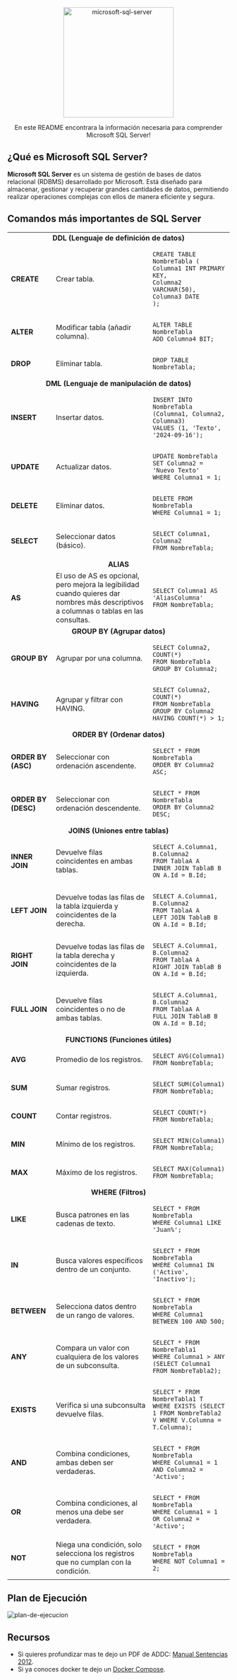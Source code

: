 <div align="center">
  <a href="https://www.docker.com/">
    <img src="asset/microsoft-sql-server-logo.svg" alt="microsoft-sql-server" width="250px">
  </a>

  <p align="center">
    En este README encontrara la información necesaria para comprender Microsoft SQL Server!
  </p>
</div> 

## ¿Qué es Microsoft SQL Server?
**Microsoft SQL Server** es un sistema de gestión de bases de datos relacional (RDBMS) desarrollado por Microsoft. Está diseñado para almacenar, gestionar y recuperar grandes cantidades de datos, permitiendo realizar operaciones complejas con ellos de manera eficiente y segura.

## Comandos más importantes de SQL Server

<table>
<tr>
    <td colspan=3 style="text-align: center; font-weight: bold;">
        DDL (Lenguaje de definición de datos)
    </td>
</tr>
<tr>
    <td style="font-weight: bold;">CREATE</td>
    <td>Crear tabla.</td>
    <td>
<pre><code>CREATE TABLE NombreTabla (
Columna1 INT PRIMARY KEY,
Columna2 VARCHAR(50),
Columna3 DATE
);</code></pre>
    </td>
</tr>
<tr>
    <td style="font-weight: bold;">ALTER</td>
    <td>Modificar tabla (añadir columna).</td>
    <td>
<pre><code>ALTER TABLE NombreTabla
ADD Columna4 BIT;
</code></pre>
    </td>
</tr>
<tr>
    <td style="font-weight: bold;">DROP</td>
    <td>Eliminar tabla.</td>
    <td>
<pre><code>DROP TABLE NombreTabla;
</code></pre>
    </td>
</tr>
<tr>
    <td colspan=3 style="text-align: center; font-weight: bold;">
        DML (Lenguaje de manipulación de datos)
    </td>
</tr>
<tr>
    <td style="font-weight: bold;">INSERT</td>
    <td>Insertar datos.</td>
    <td>
<pre><code>INSERT INTO NombreTabla (Columna1, Columna2, Columna3)
VALUES (1, 'Texto', '2024-09-16');
</code></pre>
    </td>
</tr>
<tr>
    <td style="font-weight: bold;">UPDATE</td>
    <td>Actualizar datos.</td>
    <td>
<pre><code>UPDATE NombreTabla
SET Columna2 = 'Nuevo Texto'
WHERE Columna1 = 1;
</code></pre>
    </td>
</tr>
<tr>
    <td style="font-weight: bold;">DELETE</td>
    <td>Eliminar datos.</td>
    <td>
<pre><code>DELETE FROM NombreTabla
WHERE Columna1 = 1;
</code></pre>
    </td>
</tr>
<tr>
    <td style="font-weight: bold;">SELECT</td>
    <td>Seleccionar datos (básico).</td>
    <td>
<pre><code>SELECT Columna1, Columna2
FROM NombreTabla;
</code></pre>
    </td>
</tr>
<tr>
    <td colspan=3 style="text-align: center; font-weight: bold;">ALIAS</td>
</tr>
<tr>
    <td style="font-weight: bold;">AS</td>
    <td>El uso de AS es opcional, pero mejora la legibilidad cuando quieres dar nombres más descriptivos a columnas o tablas en las consultas.</td>
    <td>
<pre><code>SELECT Columna1 AS 'AliasColumna'
FROM NombreTabla;
</code></pre>
    </td>
</tr>
<tr>
    <td colspan=3 style="text-align: center; font-weight: bold;">GROUP BY (Agrupar datos)</td>
</tr>
<tr>
    <td style="font-weight: bold;">GROUP BY</td>
    <td>Agrupar por una columna.</td>
    <td>
<pre><code>SELECT Columna2, COUNT(*)
FROM NombreTabla
GROUP BY Columna2;
</code></pre>
    </td>
</tr>
<tr>
    <td style="font-weight: bold;">HAVING</td>
    <td>Agrupar y filtrar con HAVING.</td>
    <td>
<pre><code>SELECT Columna2, COUNT(*)
FROM NombreTabla
GROUP BY Columna2
HAVING COUNT(*) > 1;
</code></pre>
    </td>
</tr>
<tr>
    <td colspan=3 style="text-align: center; font-weight: bold;">ORDER BY (Ordenar datos)</td>
</tr>
<tr>
    <td style="font-weight: bold;">ORDER BY (ASC)</td>
    <td>Seleccionar con ordenación ascendente.</td>
    <td>
<pre><code>SELECT * FROM NombreTabla
ORDER BY Columna2 ASC;
</code></pre>
    </td>
</tr>
<tr>
    <td style="font-weight: bold;">ORDER BY (DESC)</td>
    <td>Seleccionar con ordenación descendente.</td>
    <td>
<pre><code>SELECT * FROM NombreTabla
ORDER BY Columna2 DESC;
</code></pre>
    </td>
</tr>
<tr>
    <td colspan=3 style="text-align: center; font-weight: bold;">JOINS (Uniones entre tablas)</td>
</tr>
<tr>
    <td style="font-weight: bold;">INNER JOIN</td>
    <td>Devuelve filas coincidentes en ambas tablas.</td>
    <td>
<pre><code>SELECT A.Columna1, B.Columna2
FROM TablaA A
INNER JOIN TablaB B ON A.Id = B.Id;
</code></pre>
    </td>
</tr>
<tr>
    <td style="font-weight: bold;">LEFT JOIN</td>
    <td>Devuelve todas las filas de la tabla izquierda y coincidentes de la derecha.</td>
    <td>
<pre><code>SELECT A.Columna1, B.Columna2
FROM TablaA A
LEFT JOIN TablaB B ON A.Id = B.Id;
</code></pre>
    </td>
</tr>
<tr>
    <td style="font-weight: bold;">RIGHT JOIN</td>
    <td>Devuelve todas las filas de la tabla derecha y coincidentes de la izquierda.</td>
    <td>
<pre><code>SELECT A.Columna1, B.Columna2
FROM TablaA A
RIGHT JOIN TablaB B ON A.Id = B.Id;
</code></pre>
    </td>
</tr>
<tr>
    <td style="font-weight: bold;">FULL JOIN</td>
    <td>Devuelve filas coincidentes o no de ambas tablas.</td>
    <td>
<pre><code>SELECT A.Columna1, B.Columna2
FROM TablaA A
FULL JOIN TablaB B ON A.Id = B.Id;
</code></pre>
    </td>
</tr>
<tr>
    <td colspan=3 style="text-align: center; font-weight: bold;">FUNCTIONS (Funciones útiles)</td>
</tr>
<tr>
    <td style="font-weight: bold;">AVG</td>
    <td>Promedio de los registros.</td>
    <td>
<pre><code>SELECT AVG(Columna1)
FROM NombreTabla;
</code></pre>
    </td>
</tr>
<tr>
    <td style="font-weight: bold;">SUM</td>
    <td>Sumar registros.</td>
    <td>
<pre><code>SELECT SUM(Columna1)
FROM NombreTabla;
</code></pre>
    </td>
</tr>
<tr>
    <td style="font-weight: bold;">COUNT</td>
    <td>Contar registros.</td>
    <td>
<pre><code>SELECT COUNT(*)
FROM NombreTabla;
</code></pre>
    </td>
</tr>
<tr>
    <td style="font-weight: bold;">MIN</td>
    <td>Mínimo de los registros.</td>
    <td>
<pre><code>SELECT MIN(Columna1)
FROM NombreTabla;
</code></pre>
    </td>
</tr>
<tr>
    <td style="font-weight: bold;">MAX</td>
    <td>Máximo de los registros.</td>
    <td>
<pre><code>SELECT MAX(Columna1)
FROM NombreTabla;
</code></pre>
    </td>
</tr>
<tr>
    <td colspan=3 style="text-align: center; font-weight: bold;">WHERE (Filtros)</td>
</tr>
<tr>
    <td style="font-weight: bold;">LIKE</td>
    <td>Busca patrones en las cadenas de texto.</td>
    <td>
<pre><code>SELECT * FROM NombreTabla
WHERE Columna1 LIKE 'Juan%';
</code></pre>
    </td>
</tr>
<tr>
    <td style="font-weight: bold;">IN</td>
    <td>Busca valores específicos dentro de un conjunto.</td>
    <td>
<pre><code>SELECT * FROM NombreTabla
WHERE Columna1 IN ('Activo', 'Inactivo');
</code></pre>
    </td>
</tr>
<tr>
    <td style="font-weight: bold;">BETWEEN</td>
    <td>Selecciona datos dentro de un rango de valores.</td>
    <td>
<pre><code>SELECT * FROM NombreTabla
WHERE Columna1 BETWEEN 100 AND 500;
</code></pre>
    </td>
</tr>
<tr>
    <td style="font-weight: bold;">ANY</td>
    <td>Compara un valor con cualquiera de los valores de un subconsulta.</td>
    <td>
<pre><code>SELECT * FROM NombreTabla1
WHERE Columna1 > ANY (SELECT Columna1 FROM NombreTabla2);
</code></pre>
    </td>
</tr>
<tr>
    <td style="font-weight: bold;">EXISTS</td>
    <td>Verifica si una subconsulta devuelve filas.</td>
    <td>
<pre><code>SELECT * FROM NombreTabla1 T
WHERE EXISTS (SELECT 1 FROM NombreTabla2 V WHERE V.Columna = T.Columna);
</code></pre>
    </td>
</tr>
<tr>
    <td style="font-weight: bold;">AND</td>
    <td>Combina condiciones, ambas deben ser verdaderas.</td>
    <td>
<pre><code>SELECT * FROM NombreTabla
WHERE Columna1 = 1 AND Columna2 = 'Activo';
</code></pre>
    </td>
</tr>
<tr>
    <td style="font-weight: bold;">OR</td>
    <td>Combina condiciones, al menos una debe ser verdadera.</td>
    <td>
<pre><code>SELECT * FROM NombreTabla
WHERE Columna1 = 1 OR Columna2 = 'Activo';
</code></pre>
    </td>
</tr>
<tr>
    <td style="font-weight: bold;">NOT</td>
    <td>Niega una condición, solo selecciona los registros que no cumplan con la condición.</td>
    <td>
<pre><code>SELECT * FROM NombreTabla
WHERE NOT Columna1 = 2;
</code></pre>
    </td>
</tr>
</table>


## Plan de Ejecución

<img src="asset/plan-de-ejecucion.jpg" alt="plan-de-ejecucion">


## Recursos

* Si quieres profundizar mas te dejo un PDF de ADDC: [Manual Sentencias 2012](asset/Manual-2012-Sentencias-SQL.pdf).
* Si ya conoces docker te dejo un [Docker Compose](asset/docker-compose.yml).